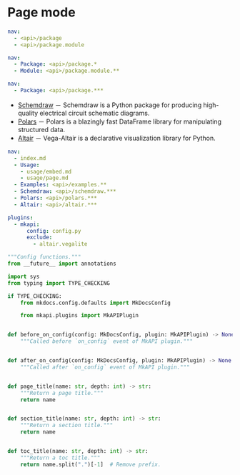 # Page mode

```yaml
nav:
  - <api>/package
  - <api>/package.module
```

```yaml
nav:
  - Package: <api>/package.*
  - Module: <api>/package.module.**
```

```yaml
nav:
  - Package: <api>/package.***
```

- [Schemdraw](https://schemdraw.readthedocs.io/en/stable/)
  － Schemdraw is a Python package for producing high-quality
  electrical circuit schematic diagrams.
- [Polars](https://docs.pola.rs/)
  － Polars is a blazingly fast DataFrame library for manipulating
  structured data.
- [Altair](https://altair-viz.github.io/)
  － Vega-Altair is a declarative visualization library for Python.

```yaml
nav:
  - index.md
  - Usage:
    - usage/embed.md
    - usage/page.md
  - Examples: <api>/examples.**
  - Schemdraw: <api>/schemdraw.***
  - Polars: <api>/polars.***
  - Altair: <api>/altair.***
```

```yaml
plugins:
  - mkapi:
      config: config.py
      exclude:
        - altair.vegalite
```

```python
"""Config functions."""
from __future__ import annotations

import sys
from typing import TYPE_CHECKING

if TYPE_CHECKING:
    from mkdocs.config.defaults import MkDocsConfig

    from mkapi.plugins import MkAPIPlugin


def before_on_config(config: MkDocsConfig, plugin: MkAPIPlugin) -> None:
    """Called before `on_config` event of MkAPI plugin."""


def after_on_config(config: MkDocsConfig, plugin: MkAPIPlugin) -> None:
    """Called after `on_config` event of MkAPI plugin."""


def page_title(name: str, depth: int) -> str:
    """Return a page title."""
    return name


def section_title(name: str, depth: int) -> str:
    """Return a section title."""
    return name


def toc_title(name: str, depth: int) -> str:
    """Return a toc title."""
    return name.split(".")[-1]  # Remove prefix.
```
